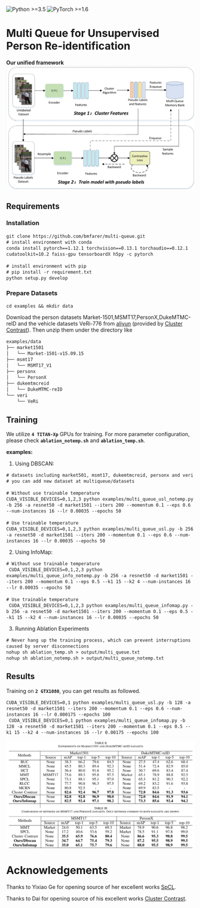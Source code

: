 ![Python >=3.5](https://img.shields.io/badge/Python->=3.6-blue.svg)
![PyTorch >=1.6](https://img.shields.io/badge/PyTorch->=1.6-yellow.svg)

# Multi Queue for Unsupervised Person Re-identification

**Our unified framework**
<img src="figs/framework.png">

## Requirements

### Installation

```shell
git clone https://github.com/bmfarer/multi-queue.git
# install environment with conda
conda install pytorch==1.12.1 torchvision==0.13.1 torchaudio==0.12.1 cudatoolkit=10.2 faiss-gpu tensorboardX h5py -c pytorch

# install environment with pip
# pip install -r requirement.txt
python setup.py develop
```

### Prepare Datasets

```shell
cd examples && mkdir data
```
Download the person datasets Market-1501,MSMT17,PersonX,DukeMTMC-reID and the vehicle datasets VeRi-776 from [aliyun](https://virutalbuy-public.oss-cn-hangzhou.aliyuncs.com/share/data.zip) (provided by [Cluster Contrast](https://github.com/alibaba/cluster-contrast-reid.git)).
Then unzip them under the directory like

```
examples/data
├── market1501
│   └── Market-1501-v15.09.15
├── msmt17
│   └── MSMT17_V1
├── personx
│   └── PersonX
├── dukemtmcreid
│   └── DukeMTMC-reID
└── veri
    └── VeRi
```


## Training

We utilize **`4 TITAN-Xp`** GPUs for training. For more parameter configuration, please check **`ablation_notemp.sh`** and **`ablation_temp.sh`**.

**examples:**

1. Using DBSCAN:
```shell
# datasets including market501, msmt17, dukemtmcreid, personx and veri
# you can add new dataset at multiqueue/datasets

# Without use trainable temperature
CUDA_VISIBLE_DEVICES=0,1,2,3 python examples/multi_queue_usl_notemp.py -b 256 -a resnet50 -d market1501 --iters 200 --momentum 0.1 --eps 0.6 --num-instances 16 --lr 0.00035 --epochs 50

# Use trainable temperature 
CUDA_VISIBLE_DEVICES=0,1,2,3 python examples/multi_queue_usl.py -b 256 -a resnet50 -d market1501 --iters 200 --momentum 0.1 --eps 0.6 --num-instances 16 --lr 0.00035 --epochs 50
```


2. Using InfoMap:
```shell
# Without use trainable temperature
 CUDA_VISIBLE_DEVICES=0,1,2,3 python examples/multi_queue_info_notemp.py -b 256 -a resnet50 -d market1501 --iters 200 --momentum 0.1 --eps 0.5 --k1 15 --k2 4 --num-instances 16 --lr 0.00035 --epochs 50

# Use trainable temperature 
 CUDA_VISIBLE_DEVICES=0,1,2,3 python examples/multi_queue_infomap.py -b 256 -a resnet50 -d market1501 --iters 200 --momentum 0.1 --eps 0.5 --k1 15 --k2 4 --num-instances 16 --lr 0.00035 --epochs 50

```

3. Running Ablation Experiments
```shell
# Never hang up the training process, which can prevent interruptions caused by server disconnections 
nohup sh ablation_temp.sh > output/multi_queue.txt
nohup sh ablation_notemp.sh > output/multi_queue_notemp.txt
```


## Results
Training on **`2 GTX1080`**, you can get results as followed.  
```shell
CUDA_VISIBLE_DEVICES=0,1 python examples/multi_queue_usl.py -b 128 -a resnet50 -d market1501 --iters 200 --momentum 0.1 --eps 0.6 --num-instances 16 --lr 0.000175 --epochs 100
 CUDA_VISIBLE_DEVICES=0,1 python examples/multi_queue_infomap.py -b 128 -a resnet50 -d market1501 --iters 200 --momentum 0.1 --eps 0.5 --k1 15 --k2 4 --num-instances 16 --lr 0.00175 --epochs 100
```
<img src="figs/result.png">

# Acknowledgements

Thanks to Yixiao Ge for opening source of her excellent works  [SpCL](https://github.com/yxgeee/SpCL). 

Thanks to Dai for opening source of his excellent works  [Cluster Contrast](https://github.com/alibaba/cluster-contrast-reid.git). 
